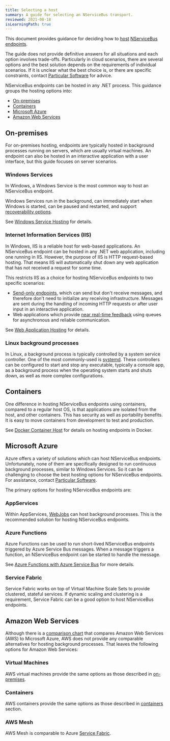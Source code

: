```yaml
---
title: Selecting a host
summary: A guide for selecting an NServiceBus transport.
reviewed: 2021-08-18
isLearningPath: true
---
```

This document provides guidance for deciding how to [host](/nservicebus/hosting) [NServiceBus endpoints](/nservicebus/endpoints/).

The guide does not provide definitive answers for all situations and each option involves trade-offs. Particularly in cloud scenarios, there are several options and the best solution depends on the requirements of individual scenarios. If it is unclear what the best choice is, or there are specific constraints, contact [Particular Software](https://particular.net/contactus) for advice.

NServiceBus endpoints can be hosted in any .NET process. This guidance groups the hosting options into:

- [On-premises](#on-premises)
- [Containers](#containers)
- [Microsoft Azure](#microsoft-azure)
- [Amazon Web Services](#amazon-web-services)

## On-premises

For on-premises hosting, endpoints are typically hosted in background processes running on servers, which are usually virtual machines. An endpoint can also be hosted in an interactive application with a user interface, but this guide focuses on server scenarios.

### Windows Services

In Windows, a Windows Service is the most common way to host an NServiceBus endpoint.

Windows Services run in the background, can immediately start when Windows is started, can be paused and restarted, and support [recoverability options](/nservicebus/hosting/windows-service.md#installation-setting-the-restart-recovery-options-configuring-service-recovery-via-windows-service-properties).

See [Windows Service Hosting](/nservicebus/hosting/windows-service.md) for details.


### Internet Information Services (IIS)

In Windows, IIS is a reliable host for web-based applications. An NServiceBus endpoint can be hosted in any .NET web application, including one running in IIS. However, the purpose of IIS is HTTP request-based hosting. That means IIS will automatically shut down any web application that has not received a request for some time.

This restricts IIS as a choice for hosting NServiceBus endpoints to two specific scenarios:

* [Send-only endpoints](/nservicebus/hosting/#self-hosting-send-only-hosting), which can send but don't receive messages, and therefore don't need to initialize any receiving infrastructure. Messages are sent during the handling of incoming HTTP requests or after user input in an interactive application.
* Web applications which provide [near real-time feedback](/samples/near-realtime-clients/) using queues for asynchronous and reliable communication.

See [Web Application Hosting](/nservicebus/hosting/web-application.md) for details.

### Linux background processes

In Linux, a background process is typically controlled by a system service controller. One of the most commonly-used is [systemd](https://freedesktop.org/wiki/Software/systemd/). These controllers can be configured to start and stop any executable, typically a console app, as a background process when the operating system starts and shuts down, as well as more complex configurations.

## Containers

One difference in hosting NServiceBus endpoints using containers, compared to a regular host OS, is that applications are isolated from the host, and other containers. This has security as well as portability benefits. It is easy to move containers from development to test and production.

See [Docker Container Host](/nservicebus/hosting/docker-host/) for details on hosting endpoints in Docker.

## Microsoft Azure

Azure offers a variety of solutions which can host NServiceBus endpoints. Unfortunately, none of them are specifically designed to run continuous background processes, similar to Windows Services. So it can be challenging to choose the best hosting options for NServiceBus endpoints. For assistance, contact [Particular Software](https://particular.net/contactus).

The primary options for hosting NServiceBus endpoints are:

### AppServices

Within AppServices, [WebJobs](https://docs.microsoft.com/en-us/azure/app-service/webjobs-create) can host background processes. This is the recommended solution for hosting NServiceBus endpoints.

### Azure Functions

Azure Functions can be used to run short-lived NServiceBus endpoints triggered by Azure Service Bus messages. When a message triggers a function, an NServiceBus endpoint can be started to handle the message.

See [Azure Functions with Azure Service Bus](/nservicebus/hosting/azure-functions/service-bus.md) for more details.

### Service Fabric

Service Fabric works on top of Virtual Machine Scale Sets to provide clustered, stateful services. If dynamic scaling and clustering is a requirement, Service Fabric can be a good option to host NServiceBus endpoints.

## Amazon Web Services

Although there is a [comparison chart](https://docs.microsoft.com/en-us/azure/architecture/aws-professional/services#miscellaneous) that compares Amazon Web Services (AWS) to Microsoft Azure, AWS does not provide any comparable alternatives for hosting background processes. That leaves the following options for Amazon Web Services:

### Virtual Machines

AWS virtual machines provide the same options as those described in [on-premises](#on-premises).

### Containers

AWS containers provide the same options as those described in [containers](#containers) section.

### AWS Mesh

AWS Mesh is comparable to Azure [Service Fabric](#microsoft-azure-service-fabric).

